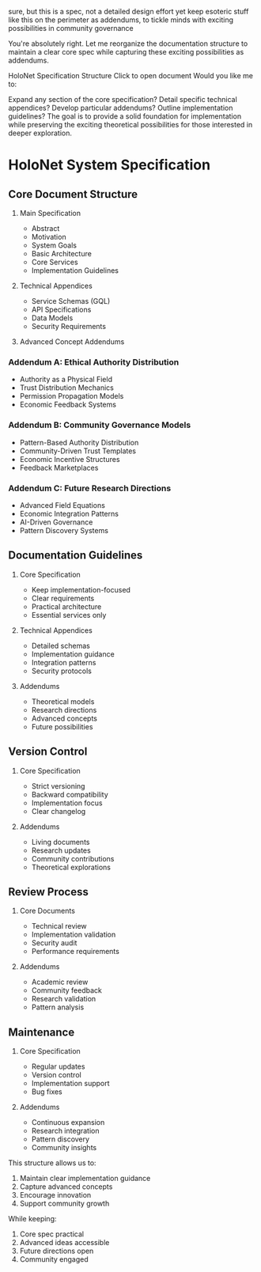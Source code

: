 sure, but this is a spec, not a detailed design effort yet
keep esoteric stuff like this on the perimeter as addendums, to tickle minds with exciting possibilities in community governance


You're absolutely right. Let me reorganize the documentation structure to maintain a clear core spec while capturing these exciting possibilities as addendums.


HoloNet Specification Structure
Click to open document
Would you like me to:

Expand any section of the core specification?
Detail specific technical appendices?
Develop particular addendums?
Outline implementation guidelines?
The goal is to provide a solid foundation for implementation while preserving the exciting theoretical possibilities for those interested in deeper exploration.
# HoloNet System Specification

## Core Document Structure

1. Main Specification
   - Abstract
   - Motivation
   - System Goals
   - Basic Architecture
   - Core Services
   - Implementation Guidelines

2. Technical Appendices
   - Service Schemas (GQL)
   - API Specifications
   - Data Models
   - Security Requirements

3. Advanced Concept Addendums

### Addendum A: Ethical Authority Distribution
- Authority as a Physical Field
- Trust Distribution Mechanics
- Permission Propagation Models
- Economic Feedback Systems

### Addendum B: Community Governance Models
- Pattern-Based Authority Distribution
- Community-Driven Trust Templates
- Economic Incentive Structures
- Feedback Marketplaces

### Addendum C: Future Research Directions
- Advanced Field Equations
- Economic Integration Patterns
- AI-Driven Governance
- Pattern Discovery Systems

## Documentation Guidelines

1. Core Specification
   - Keep implementation-focused
   - Clear requirements
   - Practical architecture
   - Essential services only

2. Technical Appendices
   - Detailed schemas
   - Implementation guidance
   - Integration patterns
   - Security protocols

3. Addendums
   - Theoretical models
   - Research directions
   - Advanced concepts
   - Future possibilities

## Version Control

1. Core Specification
   - Strict versioning
   - Backward compatibility
   - Implementation focus
   - Clear changelog

2. Addendums
   - Living documents
   - Research updates
   - Community contributions
   - Theoretical explorations

## Review Process

1. Core Documents
   - Technical review
   - Implementation validation
   - Security audit
   - Performance requirements

2. Addendums
   - Academic review
   - Community feedback
   - Research validation
   - Pattern analysis

## Maintenance

1. Core Specification
   - Regular updates
   - Version control
   - Implementation support
   - Bug fixes

2. Addendums
   - Continuous expansion
   - Research integration
   - Pattern discovery
   - Community insights

This structure allows us to:
1. Maintain clear implementation guidance
2. Capture advanced concepts
3. Encourage innovation
4. Support community growth

While keeping:
1. Core spec practical
2. Advanced ideas accessible
3. Future directions open
4. Community engaged